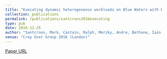 ```yaml
---
title: "Executing dynamic heterogeneous workloads on Blue Waters with RADICAL-Pilot"
collection: publications
permalink: /publications/santcroos2016executing
type: pub
date: 2016-12-25
author: "Santcroos, Mark, Castain, Ralph, Merzky, Andre, Bethune, Iain and Jha, Shantenu"
venue: "Cray User Group 2016 (London)"
---
```


[Paper URL](https://www.youtube.com/watch?v=U3ZZTuGr0pE)
